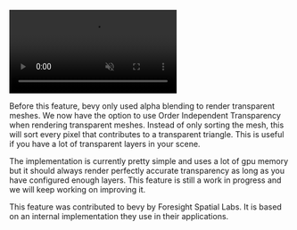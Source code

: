 <!-- Add Order Independent Transparency -->
<!-- https://github.com/bevyengine/bevy/pull/14876 -->

<video controls autoplay loop muted><source src="oit-demo.mp4" type="video/mp4"/></video>

Before this feature, bevy only used alpha blending to render transparent meshes. We now have the option to use Order Independent Transparency when rendering transparent meshes. Instead of only sorting the mesh, this will sort every pixel that contributes to a transparent triangle. This is useful if you have a lot of transparent layers in your scene.

The implementation is currently pretty simple and uses a lot of gpu memory but it should always render perfectly accurate transparency as long as you have configured enough layers. This feature is still a work in progress and we will keep working on improving it.

This feature was contributed to bevy by Foresight Spatial Labs. It is based on an internal implementation they use in their applications.

